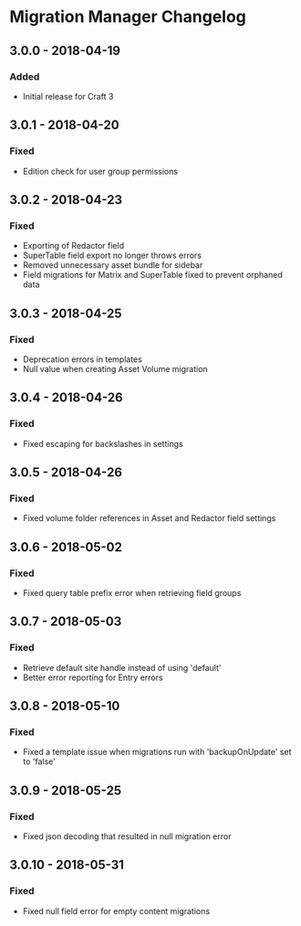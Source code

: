 # Migration Manager Changelog

## 3.0.0 - 2018-04-19
### Added
- Initial release for Craft 3

## 3.0.1 - 2018-04-20
### Fixed
- Edition check for user group permissions

## 3.0.2 - 2018-04-23
### Fixed
- Exporting of Redactor field 
- SuperTable field export no longer throws errors
- Removed unnecessary asset bundle for sidebar
- Field migrations for Matrix and SuperTable fixed to prevent orphaned data

## 3.0.3 - 2018-04-25
### Fixed
- Deprecation errors in templates
- Null value when creating Asset Volume migration

## 3.0.4 - 2018-04-26
### Fixed
- Fixed escaping for backslashes in settings

## 3.0.5 - 2018-04-26
### Fixed
- Fixed volume folder references in Asset and Redactor field settings

## 3.0.6 - 2018-05-02
### Fixed
- Fixed query table prefix error when retrieving field groups

## 3.0.7 - 2018-05-03
### Fixed
- Retrieve default site handle instead of using 'default'
- Better error reporting for Entry errors

## 3.0.8 - 2018-05-10
### Fixed
- Fixed a template issue when migrations run with 'backupOnUpdate' set to 'false'

## 3.0.9 - 2018-05-25
### Fixed
- Fixed json decoding that resulted in null migration error

## 3.0.10 - 2018-05-31
### Fixed
- Fixed null field error for empty content migrations




